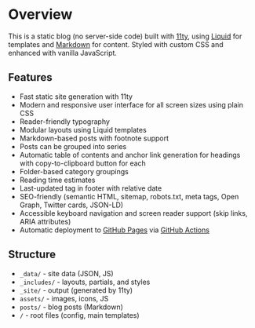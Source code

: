 # Overview

This is a static blog (no server-side code) built with [11ty](https://www.11ty.dev/), using [Liquid](https://liquidjs.com) for templates and [Markdown](https://www.markdownguide.org) for content. Styled with custom CSS and enhanced with vanilla JavaScript.

## Features
- Fast static site generation with 11ty
- Modern and responsive user interface for all screen sizes using plain CSS
- Reader-friendly typography
- Modular layouts using Liquid templates
- Markdown-based posts with footnote support
- Posts can be grouped into series
- Automatic table of contents and anchor link generation for headings with copy-to-clipboard button for each
- Folder-based category groupings
- Reading time estimates
- Last-updated tag in footer with relative date
- SEO-friendly (semantic HTML, sitemap, robots.txt, meta tags, Open Graph, Twitter cards, JSON-LD)
- Accessible keyboard navigation and screen reader support (skip links, ARIA attributes)
- Automatic deployment to [GitHub Pages](https://pages.github.com) via [GitHub Actions](https://github.com/features/actions)

## Structure
- `_data/` - site data (JSON, JS)
- `_includes/` - layouts, partials, and styles
- `_site/` - output (generated by 11ty)
- `assets/` - images, icons, JS
- `posts/` - blog posts (Markdown)
- `/` - root files (config, main templates)
